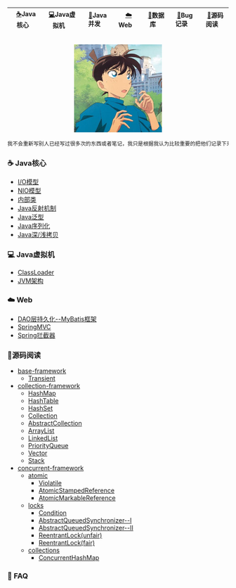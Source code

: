 <br>

|&nbsp;&nbsp;[:coffee:](./note/basic)Java核心&nbsp;&nbsp;| &nbsp;&nbsp;[:computer:](./note/jvm)Java虚拟机&nbsp;&nbsp;|&nbsp;&nbsp;[:pencil:](./note/concurrent)Java并发&nbsp;&nbsp;|&nbsp;&nbsp;[:cloud:](./note/web)Web&nbsp;&nbsp;|&nbsp;&nbsp;[:wrench:](../note/database)数据库&nbsp;&nbsp;|&nbsp;&nbsp;[:rotating_light:](./FAQ)Bug记录&nbsp;&nbsp;|&nbsp;&nbsp;[:book:](./doc)源码阅读&nbsp;&nbsp;|
|:---:|:---:|:---:|:---:|:---:|:---:|:---:|

<br>

<div align="center">
    <img src="./assets/profile.jfif" width="200px">
</div>

```markdown
我不会重新写别人已经写过很多次的东西或者笔记，我只是根据我认为比较重要的把他们记录下来，同时也会给上更为详细的文档的参考链接
```

### :coffee: Java核心

* [I/O模型](./note/basic/IO模型.md)
* [NIO模型](./note/basic/NIO模型.md)
* [内部类](./note/basic/内部类.md)
* [Java反射机制](./note/basic/Java反射.md)
* [Java泛型](./note/basic/Java泛型.md)
* [Java序列化](./note/basic/序列化.md)
* [Java深/浅拷贝](./note/basic/Java拷贝.md)

### :computer: Java虚拟机

* [ClassLoader](./note/jvm/Java类加载器.md)
* [JVM架构](./note/jvm/JVM结构.md)

### :cloud: Web

* [DAO层持久化--MyBatis框架](./note/web/spring/MyBatis.md)
* [SpringMVC](./note/web/spring/SpringMVC.md)
* [Spring拦截器](./note/web/spring/Spring拦截器.md)

### :book:源码阅读

* [base-framework](./doc/base-framework)
  * [Transient](./doc/base-framework/transient.md)
* [collection-framework](./doc/collection-framework)
  * [HashMap](./doc/collection-framework/HashMap.md)
  * [HashTable](./doc/collection-framework/HashTable.md)
  * [HashSet](./doc/collection-framework/HashSet.md)
  * [Collection](./doc/collection-framework/Collection.md)
  * [AbstractCollection](./doc/collection-framework/AbstractCollection.md)
  * [ArrayList](./doc/collection-framework/ArrayList.md)
  * [LinkedList](./doc/collection-framework/LinkedList.md)
  * [PriorityQueue](./doc/collection-framework/PriorityQueue.md)
  * [Vector](./doc/collection-framework/Vector.md)
  * [Stack](./doc/collection-framework/Stack.md)
* [concurrent-framework](./doc/concurrent-framework)
  * [atomic](./doc/concurrent-framework/atomic)
    * [Violatile](./doc/concurrent-framework/atomic/voliatle.md)
    * [AtomicStampedReference](./doc/concurrent-framework/atomic/AtomicStampedReference.md)
    * [AtomicMarkableReference](./doc/concurrent-framework/atomic/AtomicMarkableReference.md)
  * [locks](./doc/concurrent-framework/locks)
    * [Condition](./doc/concurrent-framework/locks/Condition.md)
    * [AbstractQueuedSynchronizer--I](./doc/concurrent-framework/locks/AbstractQueuedSynchronizer(I).md)
    * [AbstractQueuedSynchronizer--II](./doc/concurrent-framework/locks/AbstractQueuedSynchronizer(II).md)
    * [ReentrantLock(unfair)](./doc/concurrent-framework/locks/ReentrantLock(unfair).md)
    * [ReentrantLock(fair)](./doc/concurrent-framework/locks/ReentrantLock(fair).md)
  * [collections](./doc/concurrent-framework/collections)
    * [ConcurrentHashMap](./doc/concurrent-framework/collections/ConcurrentHashMap.md)

### :rotating_light: FAQ